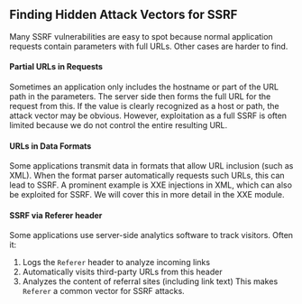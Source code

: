 ## Finding Hidden Attack Vectors for SSRF
Many SSRF vulnerabilities are easy to spot because normal application requests contain parameters with full URLs. Other cases are harder to find.
#### Partial URLs in Requests
Sometimes an application only includes the hostname or part of the URL path in the parameters. The server side then forms the full URL for the request from this. If the value is clearly recognized as a host or path, the attack vector may be obvious. However, exploitation as a full SSRF is often limited because we do not control the entire resulting URL.
#### URLs in Data Formats
Some applications transmit data in formats that allow URL inclusion (such as XML). When the format parser automatically requests such URLs, this can lead to SSRF. A prominent example is XXE injections in XML, which can also be exploited for SSRF. We will cover this in more detail in the XXE module.
#### SSRF via Referer header
Some applications use server-side analytics software to track visitors. Often it:
1. Logs the `Referer` header to analyze incoming links
2. Automatically visits third-party URLs from this header
3. Analyzes the content of referral sites (including link text)
This makes `Referer` a common vector for SSRF attacks.